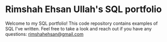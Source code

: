 # Rimshah Ehsan Ullah's SQL portfolio 
Welcome to my SQL portfolio! This code repository contains examples of SQL I've written. Feel free to take a look and reach out if you have any questions:
rimshahehsan@gmail.com 
